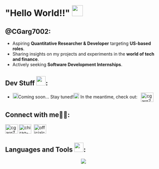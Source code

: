 # "Hello World!!" <img src="https://media.giphy.com/media/hvRJCLFzcasrR4ia7z/giphy.gif" width="35">

## @CGarg7002:
- Aspiring **Quantitative Researcher & Developer** targeting **US-based roles**.
- Sharing insights on my projects and experiments in the **world of tech and finance**.
- Actively seeking **Software Development Internships**.

## Dev Stuff <img src="https://media.tenor.com/5ry-200hErMAAAAM/hacker-hacker-man.gif" width="30" height="30">:
- <img src="https://images.emojiterra.com/google/noto-emoji/animated-emoji/26a1.gif" width="18">Coming soon... Stay tuned!<img src="https://images.emojiterra.com/google/noto-emoji/animated-emoji/26a1.gif" width="18">
 In the meantime, check out: &nbsp;&nbsp;<a href="https://twitter.com/cgarg7002" target="blank"><img align="center" src="https://raw.githubusercontent.com/rahuldkjain/github-profile-readme-generator/master/src/images/icons/Social/twitter.svg" alt="cgarg7002" height="30" width="40" /></a>

## Connect with me🙋‍♂️:
<p align="left">
<a href="https://twitter.com/cgarg7002" target="blank"><img align="center" src="https://raw.githubusercontent.com/rahuldkjain/github-profile-readme-generator/master/src/images/icons/Social/twitter.svg" alt="cgarg7002" height="30" width="40" /></a>
<a href="https://www.linkedin.com/in/chirag-garg-a27b23342/" target="blank"><img align="center" src="https://raw.githubusercontent.com/rahuldkjain/github-profile-readme-generator/master/src/images/icons/Social/linked-in-alt.svg" alt="chirag-garg-a27b23342" height="30" width="40" /></a>
&nbsp;<a href="mailto:officialchiraggarg7002@gmail.com" target="blank"><img align="center" src="https://upload.wikimedia.org/wikipedia/commons/thumb/7/7e/Gmail_icon_%282020%29.svg/512px-Gmail_icon_%282020%29.svg.png" alt="officialchiraggarg7002@gmail.com" height="30" width="40" /></a>
<!-- <a href="" target="blank"><img align="center" src="https://raw.githubusercontent.com/rahuldkjain/github-profile-readme-generator/master/src/images/icons/Social/hackerrank.svg" alt="caesar013" height="30" width="40" /></a> -->
</p>

## Languages and Tools <img src="https://user-images.githubusercontent.com/74038190/219923809-b86dc415-a0c2-4a38-bc88-ad6cf06395a8.gif" width="30" height="30">:
<p align="center">
  <a href="https://skillicons.dev">
    <img src="https://skillicons.dev/icons?i=git,java,postgres,react" /><!--ts,mysql,laravel,html,adonis,postman-->
  </a>
</p>

<!--
👋
**CGarg7002/CGarg7002** is a ✨ _special_ ✨ repository because its `README.md` (this file) appears on your GitHub profile.

Here are some ideas to get you started:

- 🔭 I’m currently working on ...
- 🌱 I’m currently learning ...
- 👯 I’m looking to collaborate on ...
- 🤔 I’m looking for help with ...
- 💬 Ask me about ...
- 📫 How to reach me: ...
- 😄 Pronouns: ...
- ⚡ Fun fact: ...
-->
